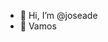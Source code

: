 - 👋 Hi, I’m @joseade
- 👀 Vamos

<!---
joseade/joseade is a ✨ special ✨ repository because its `README.md` (this file) appears on your GitHub profile.
You can click the Preview link to take a look at your changes.
--->
